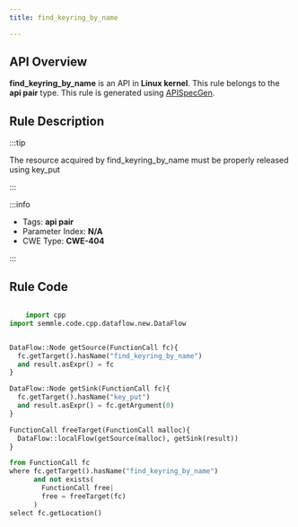 ```yaml
---
title: find_keyring_by_name

---
```



## API Overview
**find_keyring_by_name** is an API in **Linux kernel**. This rule belongs to the **api pair** type. This rule is generated using [APISpecGen](../../tools/APISpecGen).
## Rule Description

:::tip

The resource acquired by find_keyring_by_name must be properly released using key_put

:::

:::info

- Tags: **api pair**
- Parameter Index: **N/A**
- CWE Type: **CWE-404**

:::

## Rule Code
```python

    import cpp
import semmle.code.cpp.dataflow.new.DataFlow


DataFlow::Node getSource(FunctionCall fc){
  fc.getTarget().hasName("find_keyring_by_name")
  and result.asExpr() = fc
}

DataFlow::Node getSink(FunctionCall fc){
  fc.getTarget().hasName("key_put")
  and result.asExpr() = fc.getArgument(0)
}

FunctionCall freeTarget(FunctionCall malloc){
  DataFlow::localFlow(getSource(malloc), getSink(result))
}

from FunctionCall fc
where fc.getTarget().hasName("find_keyring_by_name")
      and not exists(
        FunctionCall free| 
        free = freeTarget(fc)
      )
select fc.getLocation()

    
```